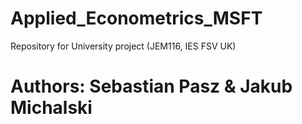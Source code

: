# Applied_Econometrics_MSFT
Repository for University project (JEM116, IES FSV UK)
# Authors: Sebastian Pasz & Jakub Michalski
